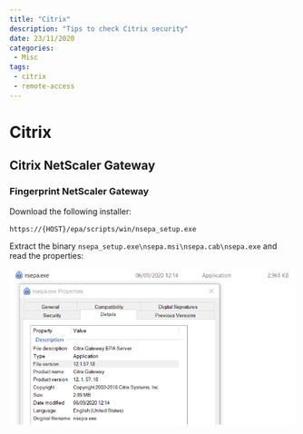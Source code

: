 ```yaml
---
title: "Citrix"
description: "Tips to check Citrix security"
date: 23/11/2020
categories:
 - Misc
tags:
 - citrix
 - remote-access
---
```


# Citrix

## Citrix NetScaler Gateway

### Fingerprint NetScaler Gateway

Download the following installer:

```
https://{HOST}/epa/scripts/win/nsepa_setup.exe
```

Extract the binary `nsepa_setup.exe\nsepa.msi\nsepa.cab\nsepa.exe` and read the
properties:

![Citrix NetScaller nsepa.exe version](/assets/citrix_netscaler_nsepa.exe_version.png)
